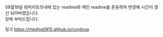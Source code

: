 09월19일 레퍼지토리내에 있는 readme와 메인 readme를 혼동하여 변경해 시간이 갱신 되어버렸습니다.    
   양해 부탁드립니다.

링크 <https://rhkdtjq0915.github.io/cordova>
